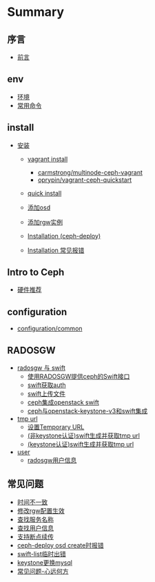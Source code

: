 # Summary

## 序言

- [前言](README.md)

## env

* [环境](docs/env/env.md)
* [常用命令](docs/command/command.md)

## install

* [安装](docs/installation/README.md)
    * [vagrant install](docs/installation/vagrant/README.md)
        * [carmstrong/multinode-ceph-vagrant](docs/installation/vagrant/carmstrong/multinode-ceph-vagrant.md)
        * [oprypin/vagrant-ceph-quickstart](docs/installation/vagrant/oprypin/vagrant-ceph-quickstart.md)
    * [quick install](docs/installation/quick-install.md)
    * [添加osd](docs/installation/add-osds-with-quick-install.md)
    * [添加rgw实例](docs/installation/add-an-rgw-instance-with-quick-install.md)
    
    * [Installation (ceph-deploy)](ceph-deploy.md)

    * [Installation 常见报错](docs/installation/install-faq.md)

## Intro to Ceph

* [硬件推荐](docs/hardware-recommendations.md)



## configuration

* [configuration/common](docs/master/rados/configuration/common.md)

## RADOSGW

* [radosgw 与 swift]()
    * [使用RADOSGW提供ceph的Swift接口](docs/radosgw/swift/authentication.md)
    * [swift获取auth](docs/radosgw/swift/radosgw-swift-get-auth.md)
    * [swift上传文件](docs/radosgw/swift/radosgw-swift-upload.md)
    * [ceph集成openstack swift](docs/radosgw/swift/openstack-swift-with-ceph-backend-radosgw.md)
    * [ceph与openstack-keystone-v3和swift集成](docs/radosgw/swift/ceph-radosgw-with-openstack-keystone-v3.md)
* [tmp url]()
    * [设置Temporary URL](docs/radosgw/swift/radosgw-swift-setup-tmp-url.md)
    * [(非keystone认证)swift生成并获取tmp url](docs/radosgw/swift/radosgw-swift-tmp-url-no-keystone.md)
    * [(keystone认证)swift生成并获取tmp url](docs/radosgw/swift/radosgw-swift-tmp-url-keystone.md)
* [user]()
    * [radosgw用户信息](docs/radosgw/swift/radosgw-user-info.md)
## 常见问题

* [时间不一致](docs/faq/ntpdate.md)
* [修改rgw配置生效](docs/faq/rgw-conf-change.md)
* [查找服务名称](docs/faq/get-service-name.md)
* [查找用户信息](docs/radosgw/swift/get-user-info.md)
* [支持断点续传](docs/radosgw/basic.md)
* [ceph-deploy osd create时报错](docs/faq/ceph-deploy-osd-error.md)
* [swift-list临时出错](docs/faq/swift-list-error.md)
* [keystone更换mysql](docs/radosgw/swift/radosgw-swift-keystone-mysql-change.md)
* [常见问题-心远何方](docs/faq/faq-wangzhijian.md)


<!-- ## 未来

- [我的ceph探险之旅](https://b.qqbb.app/tags/ceph/)
- [Ceph Handbook](https://eiuapp/swift-handbook/)

## 相关资源

- [ceph技术工具与资源](docs/tech_resource.md) -->

